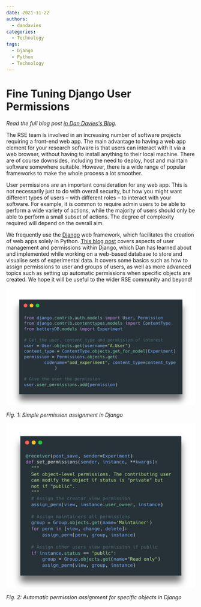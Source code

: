```yaml
---
date: 2021-11-22
authors:
  - dandavies
categories:
  - Technology
tags:
  - Django
  - Python
  - Technology
---
```


# Fine Tuning Django User Permissions

*Read the full blog post [in Dan Davies's Blog](https://dandavies99.github.io/posts/2021/11/django-permissions/).*

The RSE team is involved in an increasing number of software projects requiring a front-end web app. The main advantage to having a web app element for your research software is that users can interact with it via a web browser, without having to install anything to their local machine. There are of course downsides, including the need to deploy, host and maintain software somewhere suitable. However, there is a wide range of popular frameworks to make the whole process a lot smoother.

<!-- more -->

User permissions are an important consideration for any web app. This is not necessarily just to do with overall security, but how you might want different types of users – with different roles – to interact with your software. For example, it is common to require admin users to be able to perform a wide variety of actions, while the majority of users should only be able to perform a small subset of actions. The degree of complexity required will depend on the overall aim.

We frequently use the [Django](https://www.djangoproject.com/) web framework, which facilitates the creation of web apps solely in Python. [This blog post](https://dandavies99.github.io/posts/2021/11/django-permissions/) covers aspects of user management and permissions within Django, which Dan has learned about and implemented while working on a web-based database to store and visualise sets of experimental data. It covers some basics such as how to assign permissions to user and groups of users, as well as more advanced topics such as setting up automatic permissions when specific objects are created. We hope it will be useful to the wider RSE community and beyond!

![Simple permission assignment in Django](images/django_permissions/simple_permission.png)
<!-- markdownlint-disable-next-line MD036 -->
*Fig. 1: Simple permission assignment in Django*

![Automatic permission assignment for specific objects in Django](images/django_permissions/automatic_permission.png)
<!-- markdownlint-disable-next-line MD036 -->
*Fig. 2: Automatic permission assignment for specific objects in Django*
